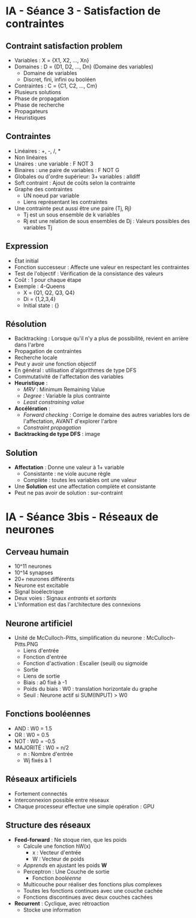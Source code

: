 IA - Séance 3 - Satisfaction de contraintes
===============

Contraint satisfaction problem
-------------
- Variables : X = {X1, X2, ..., Xn}
- Domaines : D = {D1, D2, ..., Dn} (Domaine des variables)
  - Domaine de variables
  - Discret, fini, infini ou booléen
- Contraintes : C = {C1, C2, ..., Cm}
- Plusieurs solutions
- Phase de propagation
- Phase de recherche
- Propagateurs
- Heuristiques

Contraintes
--------------
- Linéaires : +, -, /, *
- Non linéaires
- Unaires : une variable : F NOT 3
- Binaires : une paire de variables : F NOT G
- Globales ou d'ordre supérieur: 3+ variables : alldiff
- Soft contraint : Ajout de coûts selon la contrainte
- Graphe des contraintes
  - UN noeud par variable 
  - Liens représentant les contraintes
- Une contrainte peut aussi être une paire (Tj, Rj)
  - Tj est un sous ensemble de k variables
  - Rj est une relation de sous ensembles de Dj : Valeurs possibles des variables Tj

Expression
-------------
- État initial
- Fonction successeur : Affecte une valeur en respectant les contraintes
- Test de l'objectif : Vérification de la consistance des valeurs
- Coût : 1 pour chaque étape
- Exemple : 4-Queens
  - X = {Q1, Q2, Q3, Q4}
  - Di = {1,2,3,4}
  - Initial state : {}

Résolution 
--------------
- Backtracking : Lorsque qu'il n'y a plus de possibilité, revient en arrière dans l'arbre
- Propagation de contraintes
- Recherche locale
- Peut y avoir une fonction objectif 
- En général : utilisation d'algorithmes de type DFS
- Commutativité de l'affectation des variables
- **Heuristique** : 
  - *MRV* : Minimum Remaining Value
  - *Degree* : Variable la plus contrainte
  - *Least constraining value*
- **Accélération** : 
  - *Forward checking* : Corrige le domaine des autres variables lors de l'affectation, AVANT d'explorer l'arbre
  - *Constraint propagation*
- **Backtracking de type DFS** : image

Solution 
-----------
- **Affectation** : Donne une valeur à 1+ variable
  - Consistante : ne viole aucune règle
  - Complète : toutes les variables ont une valeur
- Une **Solution** est une affectation complète et consistante
- Peut ne pas avoir de solution : sur-contraint


IA - Séance 3bis - Réseaux de neurones
===============

Cerveau humain 
----------------
- 10^11 neurones
- 10^14 synapses
- 20+ neurones différents
- Neurone est excitable
- Signal bioélectrique
- Deux voies : Signaux *entrants* et *sortants*
- L'information est das l'architecture des connexions


Neurone artificiel
------------------
- Unité de McCulloch-Pitts, simplification du neurone : McCulloch-Pitts.PNG
  - Liens d'entrée
  - Fonction d'entrée
  - Fonction d'activation : Escalier (seuil) ou sigmoide
  - Sortie
  - Liens de sortie
  - Biais : a0 fixé à -1
  - Poids du biais : W0 : translation horizontale du graphe
  - Seuil : Neurone actif si SUM(INPUT) > W0

Fonctions booléennes
------------------
- AND : W0 = 1.5
- OR : W0 = 0.5
- NOT : W0 = -0.5
- MAJORITÉ : W0 = n/2
  - n : Nombre d'entrée
  - Wj fixés à 1

Réseaux artificiels 
------------------
- Fortement connectés
- Interconnexion possible entre réseaux
- Chaque processeur effectue une simple opération : GPU

Structure des réseaux
----------------------
- **Feed-forward** : Ne stoque rien, que les poids
  - Calcule une fonction hW(x)
    - x : Vecteur d'entrée
    - W : Vecteur de poids
  - *Apprends* en ajustant les poids **W**
  - Perceptron : Une Couche de sortie
    - Fonction *booléenne*
  - Multicouche pour réaliser des fonctions plus complexes
  - Toutes les fonctions continues avec une couche cachée
  - Fonctions discontinues avec deux couches cachées
- **Recurrent** : Cyclique, avec rétroaction
  - Stocke une information